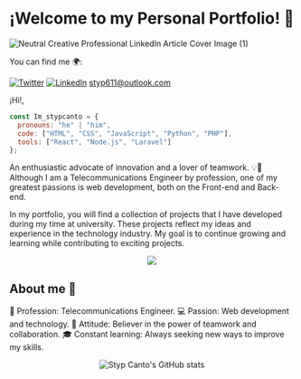 <div align="center">
  <h1>¡Welcome to my Personal Portfolio! 👋</h1>
</div>



![Neutral Creative Professional LinkedIn Article Cover Image (1)](https://github.com/stypcanto/stypcanto/assets/80213508/3ea60d3e-2598-4c15-9a6a-ece0d8dcfcfb)

You can find me 🌍:

 [![Twitter](https://img.shields.io/badge/-Twitter-1DA1F2?style=flat&logo=twitter&logoColor=white)](https://twitter.com/stypcanto) [![LinkedIn](https://img.shields.io/badge/-LinkedIn-0077B5?style=flat&logo=linkedin&logoColor=white)](https://www.linkedin.com/in/stypcanto/) styp611@outlook.com



¡Hi!,

```javascript
const Im_stypcanto = {
  pronouns: "he" | "him",
  code: ["HTML", "CSS", "JavaScript", "Python", "PHP"],
  tools: ["React", "Node.js", "Laravel"]
};
```

An enthusiastic advocate of innovation and a lover of teamwork. 💡🤝 Although I am a Telecommunications Engineer by profession, one of my greatest passions is web development, both on the Front-end and Back-end.

In my portfolio, you will find a collection of projects that I have developed during my time at university. These projects reflect my ideas and experience in the technology industry. My goal is to continue growing and learning while contributing to exciting projects.

<div align="center">
  <a href="https://github.com/stypcanto/github-readme-stats">
    <img align="center" src="https://github-readme-stats.vercel.app/api/top-langs/?username=stypcanto" />
  </a>
</div>


## About me 🚀

💼 Profession: Telecommunications Engineer.
💻 Passion: Web development and technology.
🤝 Attitude: Believer in the power of teamwork and collaboration.
🎓 Constant learning: Always seeking new ways to improve my skills.

<div align="center">
  <img src="https://github-readme-stats.vercel.app/api?username=stypcanto&show_icons=true&theme=transparent" alt="Styp Canto's GitHub stats" />
</div>
